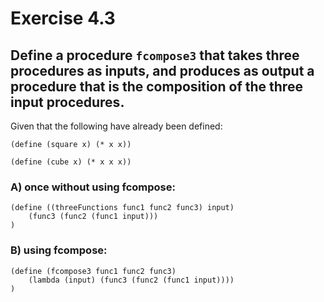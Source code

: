 # Exercise 4.3

## Define a procedure `fcompose3` that takes three procedures as inputs, and produces as output a procedure that is the composition of the three input procedures.

Given that the following have already been defined:

`(define (square x) (* x x))`

`(define (cube x) (* x x x))`

### A) once without using fcompose:

    (define ((threeFunctions func1 func2 func3) input)
        (func3 (func2 (func1 input)))
    )


### B) using fcompose:

    (define (fcompose3 func1 func2 func3)
        (lambda (input) (func3 (func2 (func1 input))))
    )

